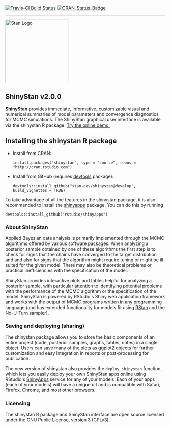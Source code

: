 [![Travis-CI Build Status](https://travis-ci.org/stan-dev/shinystan.svg?branch=master)](https://travis-ci.org/stan-dev/shinystan)
[![CRAN_Status_Badge](http://www.r-pkg.org/badges/version/shinystan?color=blue)](http://cran.r-project.org/web/packages/shinystan)

-------------------
<a href="http://mc-stan.org">
<img src="https://raw.githubusercontent.com/stan-dev/logos/master/logo.png" width=200 alt="Stan Logo"/>
</a>

ShinyStan v2.0.0
-----------------
**ShinyStan** provides immediate, informative, customizable visual and 
numerical summaries of model parameters and convergence diagnostics for 
MCMC simulations. The ShinyStan graphical user interface is available 
via the shinystan R package. [Try the online demo.](https://jgabry.shinyapps.io/ShinyStan2Preview)

## Installing the shinystan R package
* Install from CRAN:

    `install.packages("shinystan", type = "source", repos = "http://cran.rstudio.com")`
    
* Install from GitHub (requires [devtools](https://github.com/hadley/devtools) package):

    `devtools::install_github("stan-dev/shinystan@develop", build_vignettes = TRUE)`
    
To take advantage of all the features in the shinystan package, it is also 
recommended to install the [shinyapps](https://github.com/rstudio/shinyapps) 
package. You can do this by running

    devtools::install_github("rstudio/shinyapps")

### About ShinyStan

Applied Bayesian data analysis is primarily implemented through the MCMC 
algorithms offered by various software packages. When analyzing a posterior sample 
obtained by one of these algorithms the first step is to check for signs that 
the chains have converged to the target distribution and and also for signs that 
the algorithm might require tuning or might be ill-suited for the given model. 
There may also be theoretical problems or practical inefficiencies with the 
specification of the model. 

ShinyStan provides interactive plots and tables helpful for analyzing a 
posterior sample, with particular attention to identifying potential problems
with the performance of the MCMC algorithm or the specification of the model. 
ShinyStan is powered by RStudio's Shiny web application framework and works with 
the output of MCMC programs written in any programming language (and has extended 
functionality for models fit using [RStan](http://mc-stan.org/interfaces/rstan.html) 
and the No-U-Turn sampler). 

### Saving and deploying (sharing)

The shinystan package allows you to store the basic components of an entire 
project (code, posterior samples, graphs, tables, notes) in a single object. 
Users can save many of the plots as ggplot2 objects for further customization 
and easy integration in reports or post-processing for publication.

The new version of shinystan also provides the `deploy_shinystan` function, 
which lets you easily deploy your own ShinyStan apps online using RStudio's 
[ShinyApps](https://www.shinyapps.io) service for any of 
your models. Each of your apps (each of your models) will have a unique url
and is compatible with Safari, Firefox, Chrome, and most other browsers.

### Licensing

The shinystan R package and ShinyStan interface are open source licensed under 
the GNU Public License, version 3 (GPLv3).
